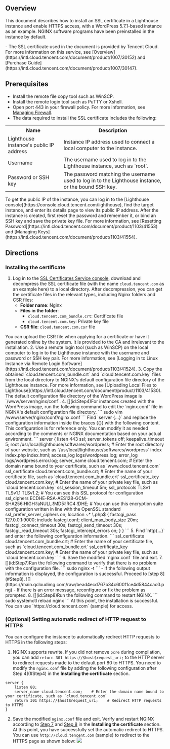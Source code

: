 ## Overview
This document describes how to install an SSL certificate in a Lighthouse instance and enable HTTPS access, with a WordPress 5.7.1-based instance as an example. NGINX software programs have been preinstalled in the instance by default. 



<dx-alert infotype="explain" title="">
- The SSL certificate used in the document is provided by Tencent Cloud. For more information on this service, see [Overview](https://intl.cloud.tencent.com/document/product/1007/30152) and [Purchase Guide](https://intl.cloud.tencent.com/document/product/1007/30147).
</dx-alert>

 


## Prerequisites
- Install the remote file copy tool such as WinSCP.
- Install the remote login tool such as PuTTY or Xshell.
- Open port 443 in your firewall policy. For more information, see [Managing Firewall](https://intl.cloud.tencent.com/document/product/1103/41393).
- The data required to install the SSL certificate includes the following:
<table>
<tr>
<th style="width:35%">Name</th>
<th>Description</th>
</tr>
<tr>
<td>Lighthouse instance's public IP address</td>
<td>Instance IP address used to connect a local computer to the instance.</td>
</tr>
<tr>
<td>Username</td>
<td>The username used to log in to the Lighthouse instance, such as `root`.</td>
</tr>
<tr>
<td>Password or SSH key</td>
<td>The password matching the username used to log in to the Lighthouse instance, or the bound SSH key.</td>
</tr>
</table>
<dx-alert infotype="notice" title="">
To get the public IP of the instance, you can log in to the [Lighthouse console](https://console.cloud.tencent.com/lighthouse), find the target instance, and enter its details page to view its public IP address. After the instance is created, first reset the password and remember it, or bind an SSH key and save the private key file. For more information, see [Resetting Password](https://intl.cloud.tencent.com/document/product/1103/41553) and [Managing Keys](https://intl.cloud.tencent.com/document/product/1103/41554).
</dx-alert>




## Directions

### Installing the certificate
1. Log in to the [SSL Certificates Service console](https://console.cloud.tencent.com/ssl), download and decompress the SSL certificate file (with the name `cloud.tencent.com` as an example here) to a local directory.
After decompression, you can get the certificate files in the relevant types, including Nginx folders and CSR files:
   - **Folder name**: Nginx
   - **Files in the folder**:
     - `cloud.tencent.com_bundle.crt`: Certificate file
     - `cloud.tencent.com.key`: Private key file
   - **CSR file**: 	`cloud.tencent.com.csr` file
<dx-alert infotype="explain" title="">
You can upload the CSR file when applying for a certificate or have it generated online by the system. It is provided to the CA and irrelevant to the installation.
</dx-alert>
2. Use a remote login tool (such as WinSCP) on the local computer to log in to the Lighthouse instance with the username and password or SSH key pair. For more information, see [Logging in to Linux Instance via Remote Login Software](https://intl.cloud.tencent.com/document/product/1103/41524).
3. Copy the obtained `cloud.tencent.com_bundle.crt` and `cloud.tencent.com.key` files from the local directory to NGINX's default configuration file directory of the Lighthouse instance. For more information, see [Uploading Local Files to Lighthouse](https://intl.cloud.tencent.com/document/product/1103/41530).
<dx-alert infotype="explain" title="">
The default configuration file directory of the WordPress image is `/www/server/nginx/conf`.
</dx-alert>
4. [](id:Step4)For instances created with the WordPress image, run the following command to edit the `nginx.conf` file in NGINX's default configuration file directory.
```
sudo vim /www/server/nginx/conf/nginx.conf
```
Find `server {...}` and replace the configuration information inside the braces ({}) with the following content.
<dx-alert infotype="explain" title="">
This configuration is for reference only. You can modify it as needed according to the comments or NGINX documentation based on your actual environment.
</dx-alert>
```
server {
    listen 443 ssl;
    server_tokens off;
    keepalive_timeout 5;
    root /usr/local/lighthouse/softwares/wordpress; # Enter the root directory of your website, such as `/usr/local/lighthouse/softwares/wordpress`
    index index.php index.html;
    access_log logs/wordpress.log;
    error_log logs/wordpress.error.log;
    server_name cloud.tencent.com; # Enter the domain name bound to your certificate, such as `www.cloud.tencent.com`
    ssl_certificate cloud.tencent.com_bundle.crt; # Enter the name of your certificate file, such as `cloud.tencent.com_bundle.crt`
    ssl_certificate_key cloud.tencent.com.key; # Enter the name of your private key file, such as `cloud.tencent.com.key`
    ssl_session_timeout 5m;
    ssl_protocols TLSv1 TLSv1.1 TLSv1.2;  # You can see this SSL protocol for configuration
    ssl_ciphers ECDHE-RSA-AES128-GCM-SHA256:HIGH:!aNULL:!MD5:!RC4:!DHE;   # You can use this encryption suite configuration written in line with the OpenSSL standard
    ssl_prefer_server_ciphers on;
    location ~* \.php$ {
        fastcgi_pass   127.0.0.1:9000;
        include fastcgi.conf;
        client_max_body_size 20m;
        fastcgi_connect_timeout 30s;
        fastcgi_send_timeout 30s;
        fastcgi_read_timeout 30s;
        fastcgi_intercept_errors on;
    }
}
```
5. Find `http{...}` and enter the following configuration information.
```
ssl_certificate cloud.tencent.com_bundle.crt;   # Enter the name of your certificate file, such as `cloud.tencent.com_bundle.crt`
ssl_certificate_key cloud.tencent.com.key;    # Enter the name of your private key file, such as `cloud.tencent.com.key`
```
6. Save the modified `nginx.conf` file and exit.
7. [](id:Step7)Run the following command to verify that there is no problem with the configuration file.
```
sudo nginx -t
```
   - If the following output information is displayed, the configuration is successful. Proceed to [step 8](#Step8).
![](https://main.qcloudimg.com/raw/bead4ecd767b34c600f1ce4d5844cac0.png)
   - If there is an error message, reconfigure or fix the problem as prompted.
8. [](id:Step8)Run the following command to restart NGINX.
```
sudo systemctl reload nginx
```
At this point, the installation is successful. You can use `https://cloud.tencent.com` (sample) for access.

### (Optional) Setting automatic redirect of HTTP request to HTTPS

You can configure the instance to automatically redirect HTTP requests to HTTPS in the following steps:

1. NGINX supports rewrite. If you did not remove `pcre` during compilation, you can add `return 301 https://$host$request_uri;` to the HTTP server to redirect requests made to the default port 80 to HTTPS.
You need to modify the `nginx.conf` file by adding the following configuration after Step 4](#Step4) in the **Installing the certificate** section.
```
server {
    listen 80;
    server_name cloud.tencent.com;    # Enter the domain name bound to your certificate, such as `cloud.tencent.com`
    return 301 https://$host$request_uri;  	 # Redirect HTTP requests to HTTPS
}
```
2. Save the modified `nginx.conf` file and exit. Verify and restart NGINX according to [Step 7](#Step7) and [Step 8](#Step8) in the **Installing the certificate** section.
At this point, you have successfully set the automatic redirect to HTTPS. You can use `http://cloud.tencent.com` (sample) to redirect to the HTTPS page as shown below:
![](https://qcloudimg.tencent-cloud.cn/raw/b40756acd92fc9350aa39bd068442baf.png)

